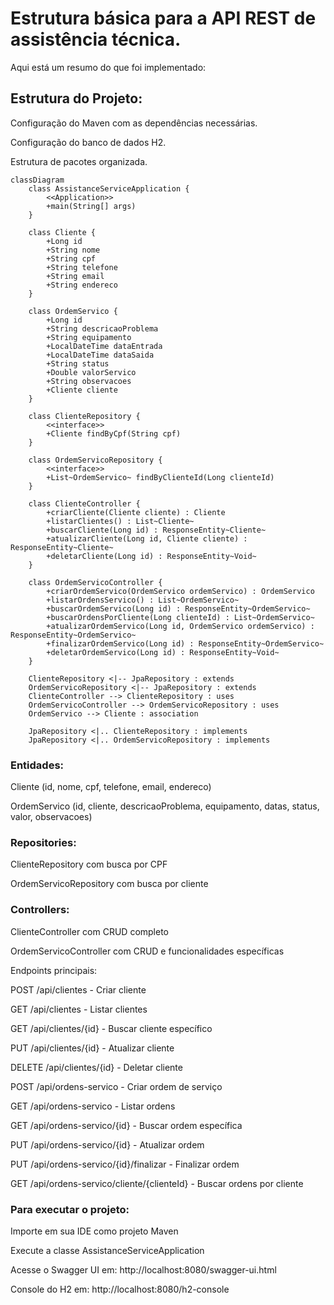 # Estrutura básica para a API REST de assistência técnica. 
Aqui está um resumo do que foi implementado:

## Estrutura do Projeto:

Configuração do Maven com as dependências necessárias.

Configuração do banco de dados H2.

Estrutura de pacotes organizada.

```mermaid
classDiagram
    class AssistanceServiceApplication {
        <<Application>>
        +main(String[] args)
    }

    class Cliente {
        +Long id
        +String nome
        +String cpf
        +String telefone
        +String email
        +String endereco
    }

    class OrdemServico {
        +Long id
        +String descricaoProblema
        +String equipamento
        +LocalDateTime dataEntrada
        +LocalDateTime dataSaida
        +String status
        +Double valorServico
        +String observacoes
        +Cliente cliente
    }

    class ClienteRepository {
        <<interface>>
        +Cliente findByCpf(String cpf)
    }

    class OrdemServicoRepository {
        <<interface>>
        +List~OrdemServico~ findByClienteId(Long clienteId)
    }

    class ClienteController {
        +criarCliente(Cliente cliente) : Cliente
        +listarClientes() : List~Cliente~
        +buscarCliente(Long id) : ResponseEntity~Cliente~
        +atualizarCliente(Long id, Cliente cliente) : ResponseEntity~Cliente~
        +deletarCliente(Long id) : ResponseEntity~Void~
    }

    class OrdemServicoController {
        +criarOrdemServico(OrdemServico ordemServico) : OrdemServico
        +listarOrdensServico() : List~OrdemServico~
        +buscarOrdemServico(Long id) : ResponseEntity~OrdemServico~
        +buscarOrdensPorCliente(Long clienteId) : List~OrdemServico~
        +atualizarOrdemServico(Long id, OrdemServico ordemServico) : ResponseEntity~OrdemServico~
        +finalizarOrdemServico(Long id) : ResponseEntity~OrdemServico~
        +deletarOrdemServico(Long id) : ResponseEntity~Void~
    }

    ClienteRepository <|-- JpaRepository : extends
    OrdemServicoRepository <|-- JpaRepository : extends
    ClienteController --> ClienteRepository : uses
    OrdemServicoController --> OrdemServicoRepository : uses
    OrdemServico --> Cliente : association

    JpaRepository <|.. ClienteRepository : implements
    JpaRepository <|.. OrdemServicoRepository : implements
```


### Entidades:

Cliente (id, nome, cpf, telefone, email, endereco)

OrdemServico (id, cliente, descricaoProblema, equipamento, datas, status, valor, observacoes)


### Repositories:

ClienteRepository com busca por CPF

OrdemServicoRepository com busca por cliente


### Controllers:

ClienteController com CRUD completo

OrdemServicoController com CRUD e funcionalidades específicas


Endpoints principais:

POST /api/clientes - Criar cliente

GET /api/clientes - Listar clientes

GET /api/clientes/{id} - Buscar cliente específico

PUT /api/clientes/{id} - Atualizar cliente

DELETE /api/clientes/{id} - Deletar cliente

POST /api/ordens-servico - Criar ordem de serviço

GET /api/ordens-servico - Listar ordens

GET /api/ordens-servico/{id} - Buscar ordem específica

PUT /api/ordens-servico/{id} - Atualizar ordem

PUT /api/ordens-servico/{id}/finalizar - Finalizar ordem

GET /api/ordens-servico/cliente/{clienteId} - Buscar ordens por cliente

### Para executar o projeto:

Importe em sua IDE como projeto Maven

Execute a classe AssistanceServiceApplication

Acesse o Swagger UI em: http://localhost:8080/swagger-ui.html

Console do H2 em: http://localhost:8080/h2-console
